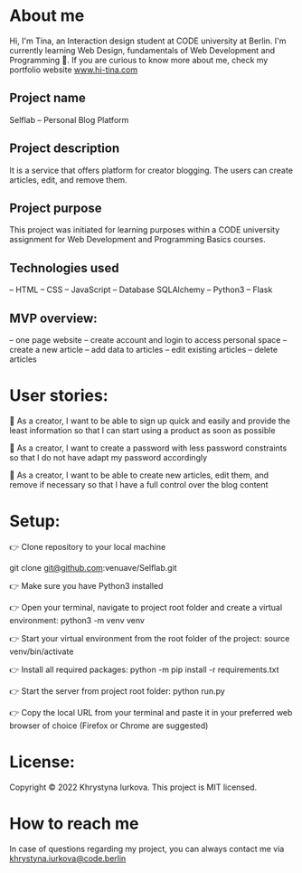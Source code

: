 # About me

Hi, I'm Tina, an Interaction design student at CODE
university at Berlin. I'm currently learning Web Design,
fundamentals of Web Development and Programming 👋.
If you are curious to know more about me, check my
portfolio website www.hi-tina.com

## Project name

Selflab – Personal Blog Platform

## Project description

It is a service that offers platform for
creator blogging. The users can
create articles, edit, and remove them.

## Project purpose

This project was initiated for learning
purposes within a CODE university assignment
for Web Development and Programming Basics courses.

## Technologies used

– HTML
– CSS
– JavaScript
– Database SQLAlchemy
– Python3
– Flask

## MVP overview:

– one page website
– create account and login to access personal space
– create a new article
– add data to articles
– edit existing articles
– delete articles

# User stories:

🎁 As a creator, I want to be able to sign up quick and easily and provide the least information so that I can start using a product as soon as possible

🎁 As a creator, I want to create a password with less password constraints so that I do not have adapt my password accordingly

🎁 As a creator, I want to be able to create new articles, edit them, and remove if necessary so that I have a full control over the blog content

# Setup:

👉 Clone repository to your local machine

git clone git@github.com:venuave/Selflab.git

👉 Make sure you have Python3 installed

👉 Open your terminal, navigate to project root folder and create a virtual environment:
python3 -m venv venv

👉 Start your virtual environment from the root folder of the project:
source venv/bin/activate

👉 Install all required packages:
python -m pip install -r requirements.txt

👉 Start the server from project root folder:
python run.py

👉 Copy the local URL from your terminal and paste it in your preferred web browser of choice (Firefox or Chrome are suggested)

# License:

Copyright © 2022 Khrystyna Iurkova.
This project is MIT licensed.

# How to reach me

In case of questions regarding my project,
you can always contact me via khrystyna.iurkova@code.berlin
